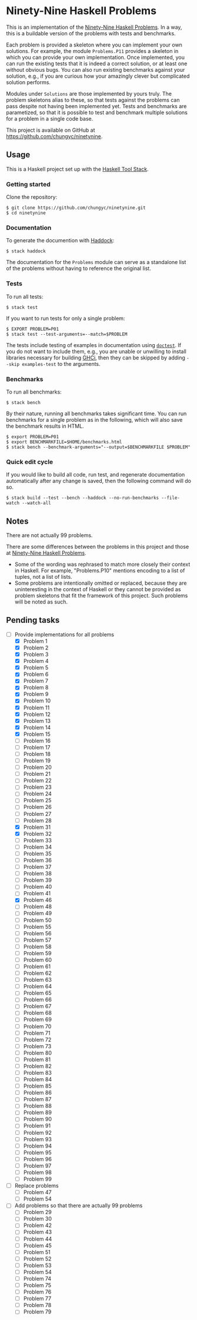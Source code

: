 # Ninety-Nine Haskell Problems

This is an implementation of the [Ninety-Nine Haskell Problems](https://wiki.haskell.org/H-99:_Ninety-Nine_Haskell_Problems).
In a way, this is a buildable version of the problems with tests and benchmarks.

Each problem is provided a skeleton where you can implement your own solutions.
For example, the module `Problems.P11` provides a skeleton in which you can
provide your own implementation.  Once implemented, you can run the existing
tests that it is indeed a correct solution, or at least one without obvious bugs.
You can also run existing benchmarks against your solution, e.g.,
if you are curious how your amazingly clever but complicated solution performs.

Modules under `Solutions` are those implemented by yours truly.
The problem skeletons alias to these, so that tests against the problems can pass
despite not having been implemented yet.  Tests and benchmarks are parametized,
so that it is possible to test and benchmark multiple solutions for a problem
in a single code base.

This project is available on GitHub at https://github.com/chungyc/ninetynine.

## Usage

This is a Haskell project set up with
the [Haskell Tool Stack](https://docs.haskellstack.org/en/stable/README/).

### Getting started

Clone the repository:

```shell
$ git clone https://github.com/chungyc/ninetynine.git
$ cd ninetynine
```

### Documentation

To generate the documention with [Haddock](https://www.haskell.org/haddock/):

```shell
$ stack haddock
```

The documentation for the `Problems` module can serve as a standalone list of the problems
without having to reference the original list.

### Tests

To run all tests:

```shell
$ stack test
```

If you want to run tests for only a single problem:

```shell
$ EXPORT PROBLEM=P01
$ stack test --test-arguments=--match=$PROBLEM
```

The tests include testing of examples in documentation
using [`doctest`](https://hackage.haskell.org/package/doctest).
If you do not want to include them, e.g., you are unable or unwilling
to install libraries necessary for building [GHCi](https://wiki.haskell.org/GHC/GHCi),
then they can be skipped by adding `--skip examples-test` to the arguments.

### Benchmarks

To run all benchmarks:

```shell
$ stack bench
```

By their nature, running all benchmarks takes significant time.
You can run benchmarks for a single problem as in the following,
which will also save the benchmark results in HTML.

```shell
$ export PROBLEM=P01
$ export BENCHMARKFILE=$HOME/benchmarks.html
$ stack bench --benchmark-arguments="--output=$BENCHMARKFILE $PROBLEM"
```

### Quick edit cycle

If you would like to build all code, run test, and regenerate documentation
automatically after any change is saved, then the following command will do so.

```shell
$ stack build --test --bench --haddock --no-run-benchmarks --file-watch --watch-all
```

## Notes

There are not actually 99 problems.

There are some differences between the problems in this project and those
at [Ninety-Nine Haskell Problems](https://wiki.haskell.org/H-99:_Ninety-Nine_Haskell_Problems).

*   Some of the wording was rephrased to match more closely their context in Haskell.
    For example, "Problems.P10" mentions encoding to a list of tuples, not a list of lists.
*   Some problems are intentionally omitted or replaced, because they are
    uninteresting in the context of Haskell or they cannot be provided as
    problem skeletons that fit the framework of this project.
    Such problems will be noted as such.

## Pending tasks

*   [ ] Provide implementations for all problems
    *   [x] Problem 1
    *   [x] Problem 2
    *   [x] Problem 3
    *   [x] Problem 4
    *   [x] Problem 5
    *   [x] Problem 6
    *   [x] Problem 7
    *   [x] Problem 8
    *   [x] Problem 9
    *   [x] Problem 10
    *   [x] Problem 11
    *   [x] Problem 12
    *   [x] Problem 13
    *   [x] Problem 14
    *   [x] Problem 15
    *   [ ] Problem 16
    *   [ ] Problem 17
    *   [ ] Problem 18
    *   [ ] Problem 19
    *   [ ] Problem 20
    *   [ ] Problem 21
    *   [ ] Problem 22
    *   [ ] Problem 23
    *   [ ] Problem 24
    *   [ ] Problem 25
    *   [ ] Problem 26
    *   [ ] Problem 27
    *   [ ] Problem 28
    *   [x] Problem 31
    *   [x] Problem 32
    *   [ ] Problem 33
    *   [ ] Problem 34
    *   [ ] Problem 35
    *   [ ] Problem 36
    *   [ ] Problem 37
    *   [ ] Problem 38
    *   [ ] Problem 39
    *   [ ] Problem 40
    *   [ ] Problem 41
    *   [x] Problem 46
    *   [ ] Problem 48
    *   [ ] Problem 49
    *   [ ] Problem 50
    *   [ ] Problem 55
    *   [ ] Problem 56
    *   [ ] Problem 57
    *   [ ] Problem 58
    *   [ ] Problem 59
    *   [ ] Problem 60
    *   [ ] Problem 61
    *   [ ] Problem 62
    *   [ ] Problem 63
    *   [ ] Problem 64
    *   [ ] Problem 65
    *   [ ] Problem 66
    *   [ ] Problem 67
    *   [ ] Problem 68
    *   [ ] Problem 69
    *   [ ] Problem 70
    *   [ ] Problem 71
    *   [ ] Problem 72
    *   [ ] Problem 73
    *   [ ] Problem 80
    *   [ ] Problem 81
    *   [ ] Problem 82
    *   [ ] Problem 83
    *   [ ] Problem 84
    *   [ ] Problem 85
    *   [ ] Problem 86
    *   [ ] Problem 87
    *   [ ] Problem 88
    *   [ ] Problem 89
    *   [ ] Problem 90
    *   [ ] Problem 91
    *   [ ] Problem 92
    *   [ ] Problem 93
    *   [ ] Problem 94
    *   [ ] Problem 95
    *   [ ] Problem 96
    *   [ ] Problem 97
    *   [ ] Problem 98
    *   [ ] Problem 99
*   [ ] Replace problems
    *   [ ] Problem 47
    *   [ ] Problem 54
*   [ ] Add problems so that there are actually 99 problems
    *   [ ] Problem 29
    *   [ ] Problem 30
    *   [ ] Problem 42
    *   [ ] Problem 43
    *   [ ] Problem 44
    *   [ ] Problem 45
    *   [ ] Problem 51
    *   [ ] Problem 52
    *   [ ] Problem 53
    *   [ ] Problem 54
    *   [ ] Problem 74
    *   [ ] Problem 75
    *   [ ] Problem 76
    *   [ ] Problem 77
    *   [ ] Problem 78
    *   [ ] Problem 79
